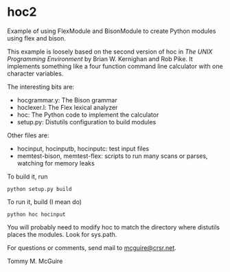 # hoc2

Example of using FlexModule and BisonModule to create Python modules using flex and bison.

This example is loosely based on the second version of hoc in *The UNIX Programming Environment* by Brian W. Kernighan and Rob Pike.  It implements something like a four function command line calculator with one character variables.

The interesting bits are:

* hocgrammar.y: The Bison grammar
* hoclexer.l:   The Flex lexical analyzer
* hoc:          The Python code to implement the calculator
* setup.py:     Distutils configuration to build modules

Other files are:

* hocinput, hocinputb, hocinputc: test input files
* memtest-bison, memtest-flex: scripts to run many scans or parses, watching for memory leaks

To build it, run

    python setup.py build

To run it, build (I mean do)

    python hoc hocinput

You will probably need to modify hoc to match the directory where distutils places the modules. Look for sys.path.

For questions or comments, send mail to mcguire@crsr.net.

Tommy M. McGuire
